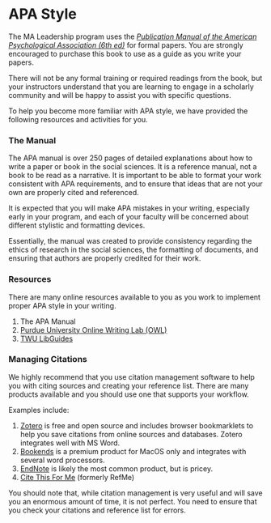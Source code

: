 # APA Style

The MA Leadership program uses the [_Publication Manual of the American Psychological Association \(6th ed\)_](http://www.apastyle.org/manual/) for formal papers. You are strongly encouraged to purchase this book to use as a guide as you write your papers.

There will not be any formal training or required readings from the book, but your instructors understand that you are learning to engage in a scholarly community and will be happy to assist you with specific questions.

To help you become more familiar with APA style, we have provided the following resources and activities for you.

### The Manual

The APA manual is over 250 pages of detailed explanations about how to write a paper or book in the social sciences. It is a reference manual, not a book to be read as a narrative. It is important to be able to format your work consistent with APA requirements, and to ensure that ideas that are not your own are properly cited and referenced.

It is expected that you will make APA mistakes in your writing, especially early in your program, and each of your faculty will be concerned about different stylistic and formatting devices.

Essentially, the manual was created to provide consistency regarding the ethics of research in the social sciences, the formatting of documents, and ensuring that authors are properly credited for their work.

### Resources

There are many online resources available to you as you work to implement proper APA style in your writing.

1. The APA Manual
2. [Purdue University Online Writing Lab \(OWL\)](https://owl.english.purdue.edu/owl/resource/560/01/)
3. [TWU LibGuides](http://libguides.twu.ca/citation_style_guides)

### Managing Citations

We highly recommend that you use citation management software to help you with citing sources and creating your reference list. There are many products available and you should use one that supports your workflow.

Examples include:

1. [Zotero](https://www.zotero.org/) is free and open source and includes browser bookmarklets to help you save citations from online sources and databases. Zotero integrates well with MS Word.
2. [Bookends](http://sonnysoftware.com/) is a premium product for MacOS only and integrates with several word processors.
3. [EndNote](http://endnote.com/) is likely the most common product, but is pricey.
4. [Cite This For Me](http://www.citethisforme.com/ca) \(formerly RefMe\)

You should note that, while citation management is very useful and will save you an enormous amount of time, it is not perfect. You need to ensure that you check your citations and reference list for errors.

